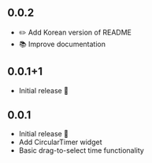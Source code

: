 ## 0.0.2
- ✏️ Add Korean version of README
- 📚 Improve documentation

## 0.0.1+1
- Initial release 🎉

## 0.0.1
- Initial release 🎉
- Add CircularTimer widget
- Basic drag-to-select time functionality